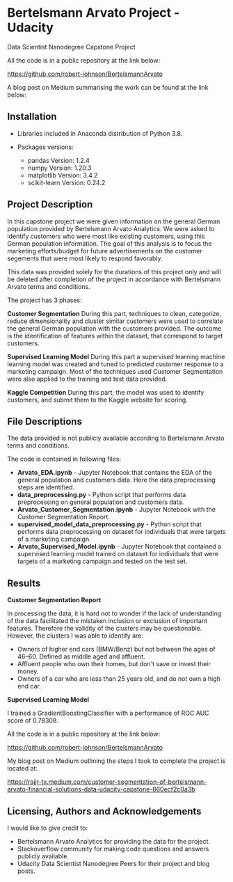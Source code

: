 # Bertelsmann Arvato Project - Udacity

Data Scientist Nanodegree Capstone Project

All the code is in a public repository at the link below:

https://github.com/robert-johnson/BertelsmannArvato

A blog post on Medium summarising the work can be found at the link below:

<medium url to post>

## Installation

- Libraries included in Anaconda distribution of Python 3.8.
- Packages versions:

    - pandas Version: 1.2.4
    - numpy Version: 1.20.3
    - matplotlib Version: 3.4.2
    - scikit-learn Version: 0.24.2

## Project Description

In this capstone project we were given information on the general German population provided by Bertelsmann Arvato Analytics.  We were asked to identify customers who were most like existing customers, using this German population information.  The goal of this analysis is to focus the marketing efforts/budget for future advertisements on the customer segements that were most likely to respond favorably.
  
This data was provided solely for the durations of this project only and will be deleted after completion of the project
in accordance with Bertelsmann Arvato terms and conditions.

The project has 3 phases:

**Customer Segmentation**
During this part, techniques to clean, categorize, reduce dimensionality and cluster similar customers were used to correlate the general German population with the customers provided.  The outcome is the identification of features within the dataset, that correspond to target customers.

**Supervised Learning Model**
During this part a supervised learning machine learning model was created and tuned to predicted customer response to a marketing campaign.  Most of the techniques used Customer Segmentation were also applied to the training and test data provided.

**Kaggle Competition**
During this part, the model was used to identify customers, and submit them to the Kaggle website for scoring.
    
## File Descriptions

The data provided is not publicly available according to Bertelsmann Arvato terms and conditions.

The code is contained in following files:

  - **Arvato_EDA.ipynb** - Jupyter Notebook that contains the EDA of the general population and customers data. Here the
  data preprocessing steps are identified.
  - **data_preprocessing.py** - Python script that performs data preprocessing on general population and customers data.
  - **Arvato_Customer_Segmentation.ipynb** - Jupyter Notebook with the Customer Segmentation Report.
  - **supervised_model_data_preprocessing.py** - Python script that performs data preprocessing on dataset for individuals
  that were targets of a marketing campaign.
  - **Arvato_Supervised_Model.ipynb** - Jupyter Notebook that contained a supervised learning model trained on dataset for individuals
  that were targets of a marketing campaign and tested on the test set.
  

## Results

**Customer Segmentation Report**

In processing the data, it is hard not to wonder if the lack of understanding of the data facilitated the mistaken inclusion or exclusion of important features.  Therefore the validity of the clusters may be questionable.  However, the clusters I was able to identify are:

- Owners of higher end cars (BMW/Benz) but not between the ages of 46–60. Defined as middle aged and affluent.
- Affluent people who own their homes, but don't save or invest their money.
- Owners of a car who are less than 25 years old, and do not own a high end car.


**Supervised Learning Model**

I trained a GradientBoostingClassifier with a performance of ROC AUC score of 0.78308.

All the code is in a public repository at the link below:

https://github.com/robert-johnson/BertelsmannArvato

My blog post on Medium outlining the steps I took to complete the project is located at:

https://rajjr-tx.medium.com/customer-segmentation-of-bertelsmann-arvato-financial-solutions-data-udacity-capstone-860ecf2c0a3b

## Licensing, Authors and Acknowledgements

I would like to give credit to:

- Bertelsmann Arvato Analytics for providing the data for the project.
- Stackoverflow community for making code questions and answers publicly available.
- Udacity Data Scientist Nanodegree Peers for their project and blog posts.
